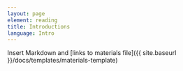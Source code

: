 ```yaml
---
layout: page
element: reading
title: Introductions                
language: Intro
---
```


Insert Markdown and [links to materials file]({{ site.baseurl }}/docs/templates/materials-template)